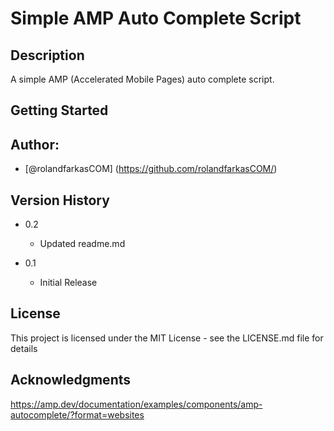 # Simple AMP Auto Complete Script

## Description

A simple AMP (Accelerated Mobile Pages) auto complete script.

## Getting Started


## Author:

* [@rolandfarkasCOM] (https://github.com/rolandfarkasCOM/)  

## Version History

* 0.2
    * Updated readme.md

* 0.1
    * Initial Release

## License

This project is licensed under the MIT License - see the LICENSE.md file for details

## Acknowledgments
https://amp.dev/documentation/examples/components/amp-autocomplete/?format=websites